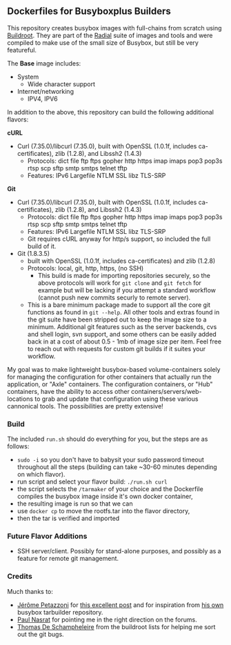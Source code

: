 ## Dockerfiles for Busyboxplus Builders

This repository creates busybox images with full-chains from scratch using
[Buildroot](http://buildroot.uclibc.org). They are part of the
[Radial](https://github.com/radial) suite of images and tools and were compiled
to make use of the small size of Busybox, but still be very featureful. 

The **Base** image includes:

* System
    * Wide character support
* Internet/networking
    * IPV4, IPV6

In addition to the above, this repository can build the following additional
flavors:

**cURL**

* Curl (7.35.0)/libcurl (7.35.0), built with OpenSSL (1.0.1f, includes
  ca-certificates), zlib (1.2.8), and Libssh2 (1.4.3)
    * Protocols: dict file ftp ftps gopher http https imap imaps pop3 pop3s rtsp
      scp sftp smtp smtps telnet tftp 
    * Features: IPv6 Largefile NTLM SSL libz TLS-SRP

**Git**

* Curl (7.35.0)/libcurl (7.35.0), built with OpenSSL (1.0.1f, includes
  ca-certificates), zlib (1.2.8), and Libssh2 (1.4.3)
    * Protocols: dict file ftp ftps gopher http https imap imaps pop3 pop3s rtsp
      scp sftp smtp smtps telnet tftp 
    * Features: IPv6 Largefile NTLM SSL libz TLS-SRP
    * Git requires cURL anyway for http/s support, so included the full build of
      it.
* Git (1.8.3.5)
    * built with OpenSSL (1.0.1f, includes ca-certificates) and zlib (1.2.8) 
    * Protocols: local, git, http, https, (no SSH)
        * This build is made for importing repositories securely, so the above
          protocols will work for `git clone` and `git fetch` for example but
          will be lacking if you attempt a standard workflow (cannot push new
          commits securly to remote server).
    * This is a bare minimum package made to support all the core git functions
      as found in `git --help`.  All other tools and extras found in the git
      suite have been stripped out to keep the image size to a minimum.
      Additional git features such as the server backends, cvs and shell login,
      svn support, and some others can be easily added back in at a cost of
      about 0.5 - 1mb of image size per item. Feel free to reach out with
      requests for custom git builds if it suites your workflow.

My goal was to make lightweight busybox-based volume-containers solely for
managing the configuration for other containers that actually run the
application, or "Axle" containers. The configuration containers, or "Hub"
containers, have the ability to access other containers/servers/web-locations to
grab and update that configuration using these various cannonical tools. The
possibilities are pretty extensive!

### Build

The included `run.sh` should do everything for you, but the steps are as
follows:

* `sudo -i` so you don't have to babysit your sudo password timeout throughout
  all the steps (building can take ~30-60 minutes depending on which flavor).
* run script and select your flavor build: `./run.sh curl`
* the script selects the `/tarmaker` of your choice and the Dockerfile compiles
  the busybox image inside it's own docker container,
* the resulting image is run so that we can
* use `docker cp` to move the rootfs.tar into the flavor directory,
* then the tar is verified and imported

### Future Flavor Additions

* SSH server/client. Possibly for stand-alone purposes, and possibly as a
  feature for remote git management.

### Credits

Much thanks to:

* [Jérôme Petazzoni](https://github.com/jpetazzo) for [this excellent post](http://blog.docker.io/2013/06/create-light-weight-docker-containers-buildroot)
  and for inspiration from [his own](https://github.com/jpetazzo/docker-busybox)
  busybox tarbuilder repository.
* [Paul Nasrat](https://github.com/pnasrat) for pointing me in the right
  direction on the forums.
* [Thomas De Schampheleire](http://buildroot-busybox.2317881.n4.nabble.com/template/NamlServlet.jtp?macro=user_nodes&user=1119)
  from the buildroot lists for helping me sort out the git bugs.
